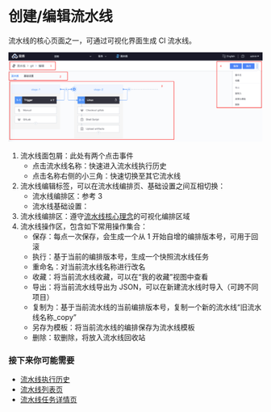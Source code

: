 # 创建/编辑流水线

流水线的核心页面之一，可通过可视化界面生成 CI 流水线。

![](../../.gitbook/assets/image%20%283%29.png)



1. 流水线面包屑：此处有两个点击事件
   * 点击流水线名称：快速进入流水线执行历史
   * 点击名称右侧的小三角：快速切换至其它流水线
2. 流水线编辑标签，可以在流水线编排页、基础设置之间互相切换：
   * 流水线编排区：参考 3
   * 流水线基础设置：
3. 流水线编排区：遵守[流水线核心理念](../../overview/learn-pipeline-in-5-min.md)的可视化编排区域
4. 流水线操作区，包含如下常用操作集合：
   * 保存：每点一次保存，会生成一个从 1 开始自增的编排版本号，可用于回滚
   * 执行：基于当前的编排版本号，生成一个快照流水线任务
   * 重命名：对当前流水线名称进行改名
   * 收藏：将当前流水线收藏，可以在“我的收藏”视图中查看
   * 导出：将当前流水线导出为 JSON，可以在新建流水线时导入（可跨不同项目）
   * 复制为：基于当前流水线的当前编排版本号，复制一个新的流水线“旧流水线名称\_copy”
   * 另存为模板：将当前流水线的编排保存为流水线模板
   * 删除：软删除，将放入流水线回收站

### 接下来你可能需要 <a id="&#x63A5;&#x4E0B;&#x6765;&#x4F60;&#x53EF;&#x80FD;&#x9700;&#x8981;"></a>

* [流水线执行历史](pipeline-build-history.md)
* [流水线列表页](pipeline-list.md)
* [流水线任务详情页](pipeline-build-detail.md)

